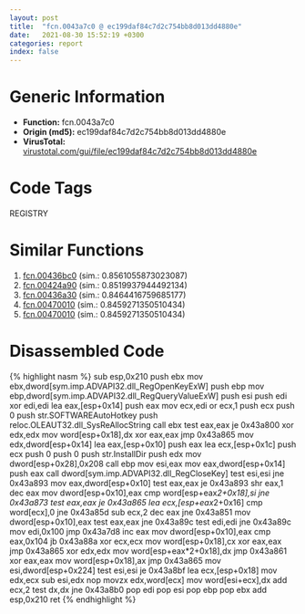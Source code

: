 ```yaml
---
layout: post
title:  "fcn.0043a7c0 @ ec199daf84c7d2c754bb8d013dd4880e"
date:   2021-08-30 15:52:19 +0300
categories: report
index: false
---
```


# Generic Information
- **Function:** fcn.0043a7c0
- **Origin (md5):** ec199daf84c7d2c754bb8d013dd4880e
- **VirusTotal:** [virustotal.com/gui/file/ec199daf84c7d2c754bb8d013dd4880e][virustotal_ref]

# Code Tags
<span class="tag" id="REGISTRY">REGISTRY</span>


# Similar Functions

1. [fcn.00436bc0][similar_1_ref] (sim.: 0.8561055873023087)
2. [fcn.00424a90][similar_2_ref] (sim.: 0.8519937944492134)
3. [fcn.00436a30][similar_3_ref] (sim.: 0.8464416759685177)
4. [fcn.00470010][similar_4_ref] (sim.: 0.8459271350510434)
5. [fcn.00470010][similar_5_ref] (sim.: 0.8459271350510434)


# Disassembled Code

{% highlight nasm %}
sub esp,0x210
push ebx
mov ebx,dword[sym.imp.ADVAPI32.dll_RegOpenKeyExW]
push ebp
mov ebp,dword[sym.imp.ADVAPI32.dll_RegQueryValueExW]
push esi
push edi
xor edi,edi
lea eax,[esp+0x14]
push eax
mov ecx,edi
or ecx,1
push ecx
push 0
push str.SOFTWAREAutoHotkey
push reloc.OLEAUT32.dll_SysReAllocString
call ebx
test eax,eax
je 0x43a800
xor edx,edx
mov word[esp+0x18],dx
xor eax,eax
jmp 0x43a865
mov edx,dword[esp+0x14]
lea eax,[esp+0x10]
push eax
lea ecx,[esp+0x1c]
push ecx
push 0
push 0
push str.InstallDir
push edx
mov dword[esp+0x28],0x208
call ebp
mov esi,eax
mov eax,dword[esp+0x14]
push eax
call dword[sym.imp.ADVAPI32.dll_RegCloseKey]
test esi,esi
jne 0x43a893
mov eax,dword[esp+0x10]
test eax,eax
je 0x43a893
shr eax,1
dec eax
mov dword[esp+0x10],eax
cmp word[esp+eax*2+0x18],si
jne 0x43a873
test eax,eax
je 0x43a865
lea ecx,[esp+eax*2+0x16]
cmp word[ecx],0
jne 0x43a85d
sub ecx,2
dec eax
jne 0x43a851
mov dword[esp+0x10],eax
test eax,eax
jne 0x43a89c
test edi,edi
jne 0x43a89c
mov edi,0x100
jmp 0x43a7d8
inc eax
mov dword[esp+0x10],eax
cmp eax,0x104
jb 0x43a88a
xor ecx,ecx
mov word[esp+0x18],cx
xor eax,eax
jmp 0x43a865
xor edx,edx
mov word[esp+eax*2+0x18],dx
jmp 0x43a861
xor eax,eax
mov word[esp+0x18],ax
jmp 0x43a865
mov esi,dword[esp+0x224]
test esi,esi
je 0x43a8bf
lea ecx,[esp+0x18]
mov edx,ecx
sub esi,edx
nop 
movzx edx,word[ecx]
mov word[esi+ecx],dx
add ecx,2
test dx,dx
jne 0x43a8b0
pop edi
pop esi
pop ebp
pop ebx
add esp,0x210
ret 
{% endhighlight %}


[similar_1_ref]: /report/fcn.00436bc0@17d73cbafe6dd96dd6f2291fab06fbb5
[similar_2_ref]: /report/fcn.00424a90@1123b7aa5760238fe93045e585b8234c
[similar_3_ref]: /report/fcn.00436a30@17d73cbafe6dd96dd6f2291fab06fbb5
[similar_4_ref]: /report/fcn.00470010@ec199daf84c7d2c754bb8d013dd4880e
[similar_5_ref]: /report/fcn.00470010@4fe6510221c33bf023f6abed461fc13f
[virustotal_ref]: https://www.virustotal.com/gui/file/ec199daf84c7d2c754bb8d013dd4880e